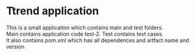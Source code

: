 # Ttrend application

This is a small applicaiton which contains main and test folders.  
Main contains application code test-2. 
Test contains test cases.  
It also contains pom.xml which has all dependences and artfact name and version

